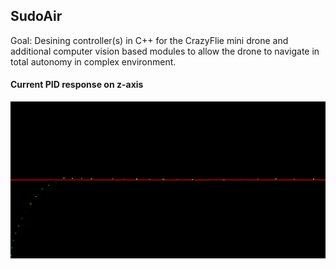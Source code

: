 ## SudoAir
Goal: Desining controller(s) in C++ for the CrazyFlie mini drone and additional computer vision based modules to allow the drone to navigate in total autonomy in complex environment.  

#### Current PID response on z-axis
![alt text](docs/PID-Tune.png)  
